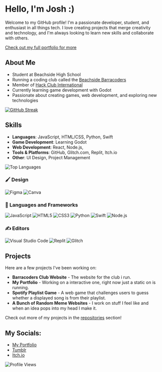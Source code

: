 # Hello, I'm Josh :)

Welcome to my GitHub profile! I'm a passionate developer, student, and enthusiast in all things tech. I love creating projects that merge creativity and technology, and I'm always looking to learn new skills and collaborate with others.

[Check out my full portfolio for more](https://joshworthington.barracoders.com)

## About Me

- Student at Beachside High School
- Running a coding club called the [Beachside Barracoders](https://barracoders.com)
- Member of [Hack Club International](https://hackclub.com)
- Currently learning game development with Godot
- Passionate about creating games, web development, and exploring new technologies
  
[![GitHub Streak](https://streak-stats.demolab.com?user=i-suck-at-most-stuff&theme=highcontrast&hide_border=true&hide_longest_streak=true)](https://git.io/streak-stats)
## Skills

- **Languages**: JavaScript, HTML/CSS, Python, Swift
- **Game Development**: Learning Godot
- **Web Development**: React, Node.js,
- **Tools & Platforms**: GitHub, Glitch.com, Replit, Itch.io
- **Other**: UI Design, Project Management
  
![Top Languages](https://github-readme-stats.vercel.app/api/top-langs/?username=i-suck-at-most-stuff&layout=compact&theme=radical) 
### 🖌️ Design
![Figma](https://img.shields.io/badge/figma-%23F24E1E.svg?style=for-the-badge&logo=figma&logoColor=white)
![Canva](https://img.shields.io/badge/Canva-%2300C4CC.svg?style=for-the-badge&logo=Canva&logoColor=white)

### 👾 Languages and Frameworks
![JavaScript](https://img.shields.io/badge/javascript-%23323330.svg?style=for-the-badge&logo=javascript&logoColor=%23F7DF1E)
![HTML5](https://img.shields.io/badge/html5-%23E34F26.svg?style=for-the-badge&logo=html5&logoColor=white)
![CSS3](https://img.shields.io/badge/css3-%231572B6.svg?style=for-the-badge&logo=css3&logoColor=white)
![Python](https://img.shields.io/badge/python-3670A0?style=for-the-badge&logo=python&logoColor=ffdd54)
![Swift](https://img.shields.io/badge/swift-F54A2A?style=for-the-badge&logo=swift&logoColor=white)
![Node.js](https://img.shields.io/badge/node.js-6DA55F?style=for-the-badge&logo=node.js&logoColor=white)


### ✍️ Editors
![Visual Studio Code](https://img.shields.io/badge/Visual%20Studio%20Code-0078d7.svg?style=for-the-badge&logo=visual-studio-code&logoColor=white)
![Replit](https://img.shields.io/badge/replit-667881.svg?style=for-the-badge&logo=replit&logoColor=white)
![Glitch](https://img.shields.io/badge/glitch-667881.svg?style=for-the-badge&logo=glitch&logoColor=white)


## Projects

Here are a few projects I've been working on:

- **Barracoders Club Website** - The website for the club i run.
- **My Portfolio** - Working on a interactive one, right now just a static on is running.
- **Spotify Playlist Game** - A web game that challenges users to guess whether a displayed song is from their playlist.
- **A Bunch of Random Meme Websites** - I work on stuff I feel like and when an idea pops into my head I make it.

Check out more of my projects in the [repositories](https://github.com/i-suck-at-most-stuff?tab=repositories) section!

## My Socials:

- [My Portfolio](https://i-suck-at-most-stuff.github.io)
- [Tumblr](https://www.tumblr.com/isuckatmoststuff)
- [Itch.io](https://i-suck-at-most-stuff.itch.io/)



![Profile Views](https://komarev.com/ghpvc/?username=i-suck-at-most-stuff&color=blueviolet)

